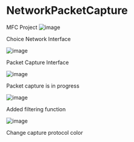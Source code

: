 # NetworkPacketCapture
MFC Project
![image](https://user-images.githubusercontent.com/52357235/172307152-fa523c0e-17dd-4c6b-b20c-9c4981b99577.png)

Choice Network Interface

![image](https://user-images.githubusercontent.com/52357235/172307233-6cee82af-c05f-4775-b864-bfcc0df6b474.png)

Packet Capture Interface

![image](https://user-images.githubusercontent.com/52357235/172307302-bae4032a-d1ae-4045-87a5-0542c67a34a7.png)

Packet capture is in progress

![image](https://user-images.githubusercontent.com/52357235/172399053-b7f62493-c56f-4d88-9502-1cece53d1b8c.png)

Added filtering function

![image](https://user-images.githubusercontent.com/52357235/172618486-502c1797-99e3-46ea-b310-0f80ca4c937f.png)

Change capture protocol color

